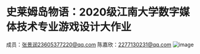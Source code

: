 # 史莱姆岛物语：2020级江南大学数字媒体技术专业游戏设计大作业
成员：张景润23605377220@qq.com 陈嘉欣：2277130231@qq.com
											![image](https://user-images.githubusercontent.com/85438203/234214571-5cb218eb-c781-405c-a3d1-28843838c5ad.png)
